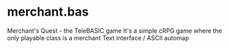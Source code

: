 # merchant.bas
Merchant's Quest - the TeleBASIC game
It's a simple cRPG game where the only playable class is a merchant
Text interface / ASCII automap
